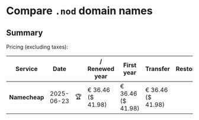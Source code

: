 # Compare `.nod` domain names

## Summary

Pricing (excluding taxes):

| Service | Date |  | / Renewed year | First year | Transfer | Restoration |
|--|--|--|--|--|--|--|
| **Namecheap** | 2025-06-23 | 🏆 | € 36.46<br>($ 41.98) | € 36.46<br>($ 41.98) | € 36.46<br>($ 41.98) |  |
